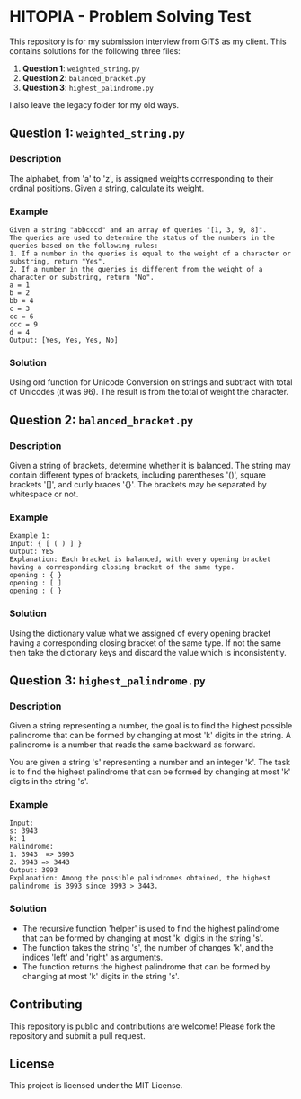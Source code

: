 # HITOPIA - Problem Solving Test

This repository is for my submission interview from GITS as my client. This contains solutions for the following three files:

1. **Question 1**: `weighted_string.py`
2. **Question 2**: `balanced_bracket.py`
3. **Question 3**: `highest_palindrome.py`

I also leave the legacy folder for my old ways.

## Question 1: `weighted_string.py`

### Description

The alphabet, from 'a' to 'z', is assigned weights corresponding to their ordinal positions. Given a string, calculate its weight.

### Example

```plaintext
Given a string "abbcccd" and an array of queries "[1, 3, 9, 8]".
The queries are used to determine the status of the numbers in the queries based on the following rules:
1. If a number in the queries is equal to the weight of a character or substring, return "Yes".
2. If a number in the queries is different from the weight of a character or substring, return "No".
a = 1
b = 2
bb = 4
c = 3
cc = 6
ccc = 9
d = 4
Output: [Yes, Yes, Yes, No]
```

### Solution

Using ord function for Unicode Conversion on strings and subtract with total of Unicodes (it was 96). The result is from the total of weight the character.

## Question 2: `balanced_bracket.py`

### Description

Given a string of brackets, determine whether it is balanced. The string may contain different types of brackets, including parentheses '()', square brackets '[]', and curly braces '{}'.
The brackets may be separated by whitespace or not.

### Example

```plaintext
Example 1:
Input: { [ ( ) ] }
Output: YES
Explanation: Each bracket is balanced, with every opening bracket having a corresponding closing bracket of the same type.
opening : { }
opening : [ ]
opening : ( }
```

### Solution

Using the dictionary value what we assigned of every opening bracket having a corresponding closing bracket of the same type. If not the same then take the dictionary keys and discard the value which is inconsistently.

## Question 3: `highest_palindrome.py`

### Description

Given a string representing a number, the goal is to find the highest possible palindrome that can be formed by changing at most 'k' digits in the string. A palindrome is a number that reads the same backward as forward.

You are given a string 's' representing a number and an integer 'k'. The task is to find the highest palindrome that can be formed by changing at most 'k' digits in the string 's'.

### Example

```plaintext
Input:
s: 3943
k: 1
Palindrome:
1. 3943  => 3993
2. 3943 => 3443
Output: 3993
Explanation: Among the possible palindromes obtained, the highest palindrome is 3993 since 3993 > 3443.
```

### Solution

- The recursive function 'helper' is used to find the highest palindrome that can be formed by changing at most 'k' digits in the string 's'.
- The function takes the string 's', the number of changes 'k', and the indices 'left' and 'right' as arguments.
- The function returns the highest palindrome that can be formed by changing at most 'k' digits in the string 's'.

## Contributing

This repository is public and contributions are welcome! Please fork the repository and submit a pull request.

## License

This project is licensed under the MIT License.
